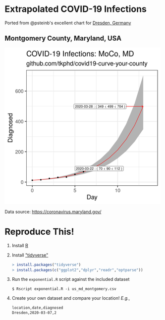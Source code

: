 # Extrapolated COVID-19 Infections

Ported from @psteinb's excellent chart for [Dresden, Germany](https://github.com/psteinb/covid19-curve-your-city) 

## Montgomery County, Maryland, USA

![MoCo](us_md_montgomery.png)

Data source: https://coronavirus.maryland.gov/

# Reproduce This!

1. Install [R](https://www.r-project.org)
2. Install ["tidyverse"](https://www.tidyverse.org/)

   ``` r
   > install.packages("tidyverse")
   > install.packages(c("ggplot2","dplyr","readr","optparse"))
   ```

3. Run the `exponential.R` script against the included dataset

   ``` 
   $ Rscript exponential.R -i us_md_montgomery.csv
   ```

4. Create your own dataset and compare your location! *E.g.*,

   ```csv
   location,date,diagnosed
   Dresden,2020-03-07,2
   ```
